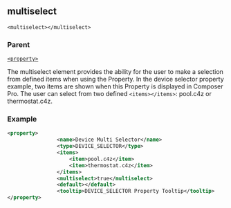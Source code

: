 ## multiselect

`<multiselect></multiselect>`


### Parent

[`<property>`][1]


The multiselect element provides the ability for the user to make a selection from defined items when using the Property. In the device selector property example, two items are shown when this Property is displayed in Composer Pro. The user can select from two defined `<items></items>`: pool.c4z or thermostat.c4z.


### Example

```xml
<property>
				<name>Device Multi Selector</name>
				<type>DEVICE_SELECTOR</type>
				<items>
					<item>pool.c4z</item>
					<item>thermostat.c4z</item>
				</items>
				<multiselect>true</multiselect>
				<default></default>
				<tooltip>DEVICE_SELECTOR Property Tooltip</tooltip>
</property>
```




[1]:	https://verbose-telegram-5004f902.pages.github.io/#properties-xml-property